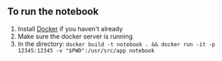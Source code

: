 ## To run the notebook

1. Install <a href="https://docs.docker.com/install/">Docker</a> if you haven't already
2. Make sure the docker server is running
3. In the directory: `docker build -t notebook . && docker run -it -p 12345:12345 -v "$PWD":/usr/src/app notebook`
